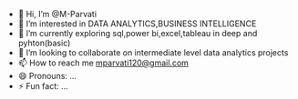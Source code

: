 - 👋 Hi, I’m @M-Parvati
- 👀 I’m interested in DATA ANALYTICS,BUSINESS INTELLIGENCE
- 🌱 I’m currently exploring sql,power bi,excel,tableau in deep and pyhton(basic)
- 💞️ I’m looking to collaborate on intermediate level data analytics projects  
- 📫 How to reach me mparvati120@gmail.com
- 😄 Pronouns: ...
- ⚡ Fun fact: ...

<!---
M-Parvati/M-Parvati is a ✨ special ✨ repository because its `README.md` (this file) appears on your GitHub profile.
You can click the Preview link to take a look at your changes.
--->
